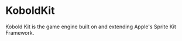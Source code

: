 KoboldKit
=========

Kobold Kit is the game engine built on and extending Apple's Sprite Kit Framework.
